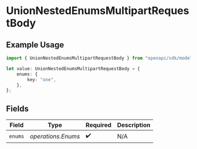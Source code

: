 # UnionNestedEnumsMultipartRequestBody

## Example Usage

```typescript
import { UnionNestedEnumsMultipartRequestBody } from "openapi/sdk/models/operations";

let value: UnionNestedEnumsMultipartRequestBody = {
    enums: {
        key: "one",
    },
};
```

## Fields

| Field              | Type               | Required           | Description        |
| ------------------ | ------------------ | ------------------ | ------------------ |
| `enums`            | *operations.Enums* | :heavy_check_mark: | N/A                |